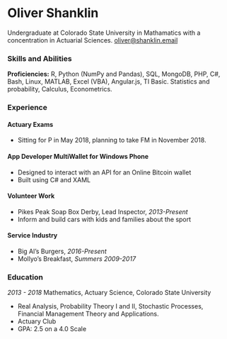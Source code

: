 # Oliver Shanklin

Undergraduate at Colorado State University in Mathamatics with a concentration in Actuarial Sciences.
oliver@shanklin.email

### Skills and Abilities

**Proficiencies:**
R, Python (NumPy and Pandas), SQL, MongoDB, PHP, C#, Bash, Linux, MATLAB, Excel (VBA), Angular.js, TI Basic.
Statistics and probability, Calculus, Econometrics.

### Experience

#### Actuary Exams
* Sitting for P in May 2018, planning to take FM in November 2018. 
#### App Developer	MultiWallet for Windows Phone
* Designed to interact with an API for an Online Bitcoin wallet
* Built using C# and XAML
#### Volunteer Work
* Pikes Peak Soap Box Derby, Lead Inspector, *2013-Present*
* Inform and build cars with kids and families about the sport
#### Service Industry
* Big Al’s Burgers, *2016-Present*
* Mollyo’s Breakfast, *Summers 2009-2017*

### Education

*2013 - 2018*
Mathematics, Actuary Science, Colorado State University
* Real Analysis, Probability Theory I and II, Stochastic Processes, Financial Management Theory and Applications.
* Actuary Club
* GPA: 2.5 on a 4.0 Scale
